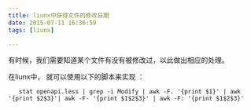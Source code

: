 ```yaml
---
title: liunx中获得文件的修改日期
date: 2015-07-11 16:36:59
tags: [liunx]

---
```


有时候，我们需要知道某个文件有没有被修改过，以此做出相应的处理。

在liunx中， 就可以使用以下的脚本来实现 ：

       stat openapi.less | grep -i Modify | awk -F. '{print $1}' | awk '{print $2$3}'| awk -F- '{print $1$2$3}' | awk -F: '{print $1$2$3}'